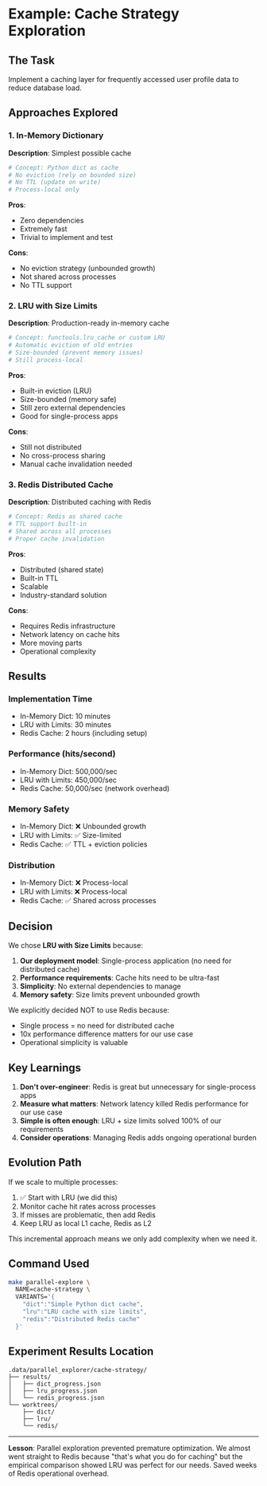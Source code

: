 # Example: Cache Strategy Exploration

## The Task

Implement a caching layer for frequently accessed user profile data to reduce database load.

## Approaches Explored

### 1. In-Memory Dictionary
**Description**: Simplest possible cache

```python
# Concept: Python dict as cache
# No eviction (rely on bounded size)
# No TTL (update on write)
# Process-local only
```

**Pros**:
- Zero dependencies
- Extremely fast
- Trivial to implement and test

**Cons**:
- No eviction strategy (unbounded growth)
- Not shared across processes
- No TTL support

### 2. LRU with Size Limits
**Description**: Production-ready in-memory cache

```python
# Concept: functools.lru_cache or custom LRU
# Automatic eviction of old entries
# Size-bounded (prevent memory issues)
# Still process-local
```

**Pros**:
- Built-in eviction (LRU)
- Size-bounded (memory safe)
- Still zero external dependencies
- Good for single-process apps

**Cons**:
- Still not distributed
- No cross-process sharing
- Manual cache invalidation needed

### 3. Redis Distributed Cache
**Description**: Distributed caching with Redis

```python
# Concept: Redis as shared cache
# TTL support built-in
# Shared across all processes
# Proper cache invalidation
```

**Pros**:
- Distributed (shared state)
- Built-in TTL
- Scalable
- Industry-standard solution

**Cons**:
- Requires Redis infrastructure
- Network latency on cache hits
- More moving parts
- Operational complexity

## Results

### Implementation Time
- In-Memory Dict: 10 minutes
- LRU with Limits: 30 minutes
- Redis Cache: 2 hours (including setup)

### Performance (hits/second)
- In-Memory Dict: 500,000/sec
- LRU with Limits: 450,000/sec
- Redis Cache: 50,000/sec (network overhead)

### Memory Safety
- In-Memory Dict: ❌ Unbounded growth
- LRU with Limits: ✅ Size-limited
- Redis Cache: ✅ TTL + eviction policies

### Distribution
- In-Memory Dict: ❌ Process-local
- LRU with Limits: ❌ Process-local
- Redis Cache: ✅ Shared across processes

## Decision

We chose **LRU with Size Limits** because:

1. **Our deployment model**: Single-process application (no need for distributed cache)
2. **Performance requirements**: Cache hits need to be ultra-fast
3. **Simplicity**: No external dependencies to manage
4. **Memory safety**: Size limits prevent unbounded growth

We explicitly decided NOT to use Redis because:
- Single process = no need for distributed cache
- 10x performance difference matters for our use case
- Operational simplicity is valuable

## Key Learnings

1. **Don't over-engineer**: Redis is great but unnecessary for single-process apps
2. **Measure what matters**: Network latency killed Redis performance for our use case
3. **Simple is often enough**: LRU + size limits solved 100% of our requirements
4. **Consider operations**: Managing Redis adds ongoing operational burden

## Evolution Path

If we scale to multiple processes:
1. ✅ Start with LRU (we did this)
2. Monitor cache hit rates across processes
3. If misses are problematic, then add Redis
4. Keep LRU as local L1 cache, Redis as L2

This incremental approach means we only add complexity when we need it.

## Command Used

```bash
make parallel-explore \
  NAME=cache-strategy \
  VARIANTS='{
    "dict":"Simple Python dict cache",
    "lru":"LRU cache with size limits",
    "redis":"Distributed Redis cache"
  }'
```

## Experiment Results Location

```
.data/parallel_explorer/cache-strategy/
├── results/
│   ├── dict_progress.json
│   ├── lru_progress.json
│   └── redis_progress.json
└── worktrees/
    ├── dict/
    ├── lru/
    └── redis/
```

---

**Lesson**: Parallel exploration prevented premature optimization. We almost went straight to Redis because "that's what you do for caching" but the empirical comparison showed LRU was perfect for our needs. Saved weeks of Redis operational overhead.
